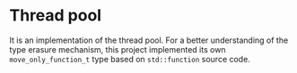 # Thread pool

It is an implementation of the thread pool. For a better understanding of the type erasure mechanism, this project implemented its own `move_only_function_t` type based on `std::function` source code.
